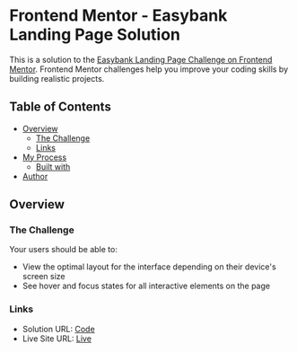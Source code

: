 # Frontend Mentor - Easybank Landing Page Solution

This is a solution to the [Easybank Landing Page Challenge on Frontend Mentor](https://www.frontendmentor.io/challenges/easybank-landing-page-WaUhkoDN). Frontend Mentor challenges help you improve your coding skills by building realistic projects.

## Table of Contents

- [Overview](#overview)
  - [The Challenge](#the-challenge)
  - [Links](#links)
- [My Process](#my-process)
  - [Built with](#built-with)
- [Author](#author)

## Overview

### The Challenge

Your users should be able to:
- View the optimal layout for the interface depending on their device's screen size
- See hover and focus states for all interactive elements on the page

### Links

- Solution URL: [Code](https://github.com/aniru-dh21/Easybank-Landing-Page)
- Live Site URL: [Live](https://easybank-landing-page-nine-blond.vercel.app/)
